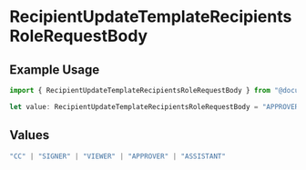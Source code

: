 # RecipientUpdateTemplateRecipientsRoleRequestBody

## Example Usage

```typescript
import { RecipientUpdateTemplateRecipientsRoleRequestBody } from "@documenso/sdk-typescript/models/operations";

let value: RecipientUpdateTemplateRecipientsRoleRequestBody = "APPROVER";
```

## Values

```typescript
"CC" | "SIGNER" | "VIEWER" | "APPROVER" | "ASSISTANT"
```